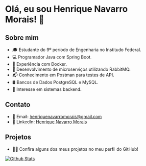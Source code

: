 # Olá, eu sou Henrique Navarro Morais! 👋

## Sobre mim
- 🎓 Estudante do 9º período de Engenharia no Institudo Federal.
- 💻 Programador Java com Spring Boot.
- 🐳 Experiência com Docker.
- 🐰 Desenvolvimento de microserviços utilizando RabbitMQ.
- 📬 Conhecimento em Postman para testes de API.
- 🛢️ Bancos de Dados PostgreSQL e MySQL.
- 🪪 Interesse em sistemas backend.

## Contato
- 📧 Email: [henriquenavarromorais@gmail.com](mailto:henriquenavarromorais@gmail.com)
- 🔗 LinkedIn: [Henrique Navarro Morais](https://www.linkedin.com/in/henrique-navarro-morais-5532ab1a4/)

## Projetos
- 👨‍💻 Confira alguns dos meus projetos no meu perfil do GitHub!

[![Github Stats](https://github-readme-stats.vercel.app/api?username=Henrique-Navarro&show_icons=true&theme=dark)](https://github.com/Henrique-Navarro)
